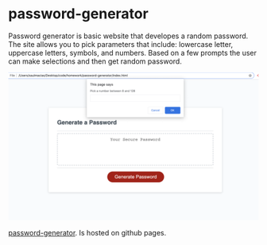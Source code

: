 # password-generator
Password generator is basic website that developes a random password. The site allows you to pick parameters that include: lowercase letter, uppercase letters, symbols, and numbers. Based on a few prompts the user can make selections and then get random password.

![password-generator interface](./assets/Screenshot-interface.png)

[password-generator](https://github.com/Sm-801/password-generator.git). Is hosted on github pages. 